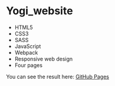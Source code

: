 # Yogi_website


- HTML5
- CSS3
- SASS
- JavaScript
- Webpack
- Responsive web design
- Four pages

You can see the result here: [GitHub Pages](https://yevhenmedovnyk.github.io/Yogi_gitpage/)

